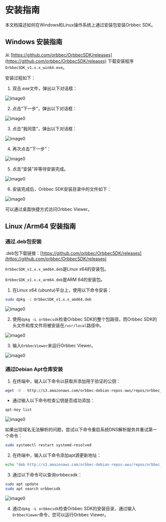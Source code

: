 # 安装指南
本文档描述如何在Windows和Linux操作系统上通过安装包安装Orbbec SDK。

## Windows 安装指南

从 [https://github.com/orbbec/OrbbecSDK/releases](https://github.com/orbbec/OrbbecSDK/releases) 下载安装程序 `OrbbecSDK_v1.x.x_win64.exe`。

安装过程如下：

1. 双击.exe文件，弹出以下对话框：

![image0](Image/windows_install_1.png)

2. 点击“下一步”，弹出以下对话框：

![image0](Image/windows_install_2.png)

3. 点击“我同意”，弹出以下对话框：

![image0](Image/windows_install_3.png)

4. 再次点击“下一步”：

![image0](Image/windows_install_4.png)

5. 点击“安装”并等待安装完成。

![image0](Image/windows_install_5.png)

6. 安装完成后，Orbbec SDK安装目录中的文件如下：

![image0](Image/windows_install_6.png)

可以通过桌面快捷方式访问Orbbec Viewer。


## Linux /Arm64 安装指南

### 通过.deb包安装

.deb包下载链接：[https://github.com/orbbec/OrbbecSDK/releases](https://github.com/orbbec/OrbbecSDK/releases)

`OrbbecSDK_v1.x.x_amd64.deb`是Linux x64的安装包。

`OrbbecSDK_v1.x.x_arm64.deb`是ARM 64的安装包。

1. 在Linux x64 (ubuntu)平台上，使用以下命令安装：

```bash
sudo dpkg -i OrbbecSDK_v1.x.x_amd64.deb
```

![image0](Image/Linux_install_1.png)

2) 使用`dpkg -L orbbecsdk`检查Orbbec SDK的整个包路径，而Orbbec SDK的头文件和库文件将被安装在`/usr/local`路径中。

![image0](Image/Linux_install_2.png)

3) 输入`OrbbecViewer`来运行Orbbec Viewer。

![image0](Image/Linux_install_3.png)

### 通过Debian Apt仓库安装

1) 在终端中，输入以下命令以获取并添加用于验证的公钥：

```bash
wget -O - http://s3.amazonaws.com/orbbec-debian-repos-aws/repos/orbbec_sdk/pub_key.pub | sudo apt-key add -
```

* 通过输入以下命令检查公钥是否成功添加：

```bash
apt-key list
```

![image0](Image/Linux_install_4.png)

如果出现域名无法解析的问题，尝试以下命令重启系统DNS解析服务并重试第一个命令：

```bash
sudo systemctl restart systemd-resolved
```

2) 在终端中，输入以下命令添加apt源更新地址：

```bash
echo "deb http://s3.amazonaws.com/orbbec-debian-repos-aws/repos/orbbec_sdk stable main" | sudo tee /etc/apt/sources.list.d/orbbec-orbbecsdk.list
```

3) 通过以下命令可以查询orbbecsdk：

```bash
sudo apt update
sudo apt search orbbecsdk
```

![image0](Image/Linux_install_5.png)

4) 通过`dpkg -L orbbecsdk`检查Orbbec SDK的安装目录，通过输入`OrbbecViewer`命令，您可以运行Orbbec Viewer。